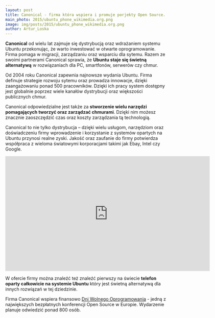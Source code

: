 ```yaml
---
layout: post
title: Canonical - firma która wspiera i promuje porjekty Open Source.
main_photo: 2015/ubuntu_phone_wikimedia.org.png
image: img/posts/2015/ubuntu_phone_wikimedia.org.png
author: Artur_Loska
---
```


**Canonical** od wielu lat zajmuje się dystrybucją oraz wdrażaniem systemu Ubuntu przekonując, że warto inwestować w otwarte oprogramowanie. Firma pomaga w migracji, zarządzaniu oraz wsparciu dla sytemu. Razem ze swoimi partnerami Canonical sprawia, że **Ubuntu staje się świetną alternatywą** w rozwiązaniach dla PC, smartfonów, serwerów czy chmur.

Od 2004 roku Canonical zapewnia najnowsze wydania Ubuntu. Firma definuje strategie rozwoju sytemu oraz prowadza innowacje, dzięki zaangażowaniu ponad 500 pracowników. Dzięki ich pracy system dostępny jest globalnie poprzez wiele kanałów dystrybucji oraz większości publicznych chmur.

Canonical odpowiedzialne jest także za **stworzenie wielu narzędzi pomagających tworzyć oraz zarządzać chmurami**. Dzięki nim możesz znacznie zaoszczędzić czas oraz koszty zarządzania tą technologią.

Canonical to nie tylko dystrybucja – dzięki wielu usługom, narzędziom oraz doświadczeniu firmy wprowadzenie i korzystanie z systemów opartych na Ubuntu przynosi realne zyski. Jakość oraz zaufanie do firmy potwierdza współpraca z wieloma światowymi korporacjami takimi jak Ebay, Intel czy Google.

<center><iframe width="640" height="360" src="https://www.youtube.com/embed/videoseries?list=PLwFSk464RMxnMFArzMhZuTq6NM3iXlCEu" frameborder="0" allowfullscreen></iframe></center>

W ofercie firmy można znaleźć też znaleźć pierwszy na świecie **telefon oparty całkowicie na systemie Ubuntu** który jest świetną alternatywą dla innych rozwiązań w tej dziedzinie.

Firma Canonical wspiera finansowo [Dni Wolnego Oprogramowania](http://dwo.mikstura.it) -  jedną z największych bezpłatnych konferencji Open Source w Europie. Wydarzenie planuje odwiedzić ponad 800 osób.
